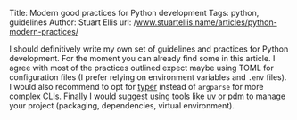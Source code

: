 Title: Modern good practices for Python development
Tags: python, guidelines
Author: Stuart Ellis
url: /www.stuartellis.name/articles/python-modern-practices/

I should definitively write my own set of guidelines and practices for Python development. For the moment you can already find some in this article. I agree with most of the practices outlined expect maybe using TOML for configuration files (I prefer relying on environment variables and `.env` files). I would also recommend to opt for [typer](https://typer.tiangolo.com/) instead of `argparse` for more complex CLIs. Finally I would suggest using tools like [uv](https://github.com/astral-sh/uv) or [pdm](https://pdm-project.org) to manage your project (packaging, dependencies, virtual environment).
